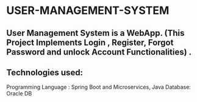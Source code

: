 # USER-MANAGEMENT-SYSTEM
User Management System is a WebApp.  (This Project Implements Login , Register, Forgot Password and unlock Account Functionalities) .
----------------------------------------------------------------------

Technologies used:
----------------------------------------------------------------------

Programming Language : Spring Boot and Microservices, Java
Database: Oracle DB

